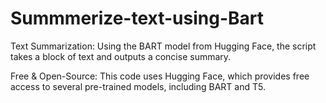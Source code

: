 # Summmerize-text-using-Bart

Text Summarization: Using the BART model from Hugging Face, the script takes a block of text and outputs a concise summary.

Free & Open-Source: This code uses Hugging Face, which provides free access to several pre-trained models, including BART and T5.
